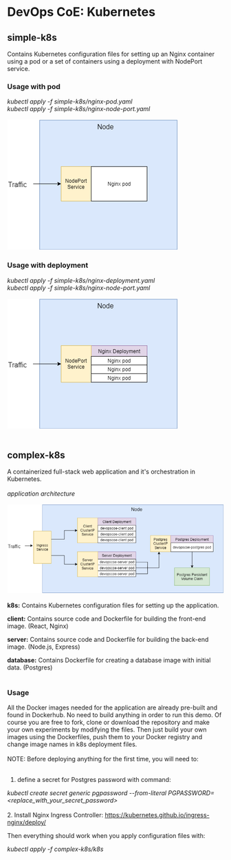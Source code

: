 # DevOps CoE: Kubernetes

## simple-k8s
Contains Kubernetes configuration files for setting up an Nginx container using a pod or a set of containers using a deployment with NodePort service.

### Usage with pod
*kubectl apply -f simple-k8s/nginx-pod.yaml*<br/>
*kubectl apply -f simple-k8s/nginx-node-port.yaml*
<br/>
<br/>
![simple-diagram1](nodeport-pod.png)

### Usage with deployment
*kubectl apply -f simple-k8s/nginx-deployment.yaml*<br/>
*kubectl apply -f simple-k8s/nginx-node-port.yaml*
<br/>
<br/>
![simple-diagram2](nodeport-deployment.png)
<br/><br/>
## complex-k8s
A containerized full-stack web application and it's orchestration in Kubernetes.
<br/><br/>
*application architecture*<br/><br/>
![complex-diagram](complex-diagram.png)
<br/><br/>
__k8s:__
Contains Kubernetes configuration files for setting up the application.

__client:__
Contains source code and Dockerfile for building the front-end image. (React, Nginx)

__server:__
Contains source code and Dockerfile for building the back-end image. (Node.js, Express)

__database:__
Contains Dockerfile for creating a database image with initial data. (Postgres)
<br/><br/>
### Usage
All the Docker images needed for the application are already pre-built and found in Dockerhub. No need to build anything in order to run this demo. Of course you are free to fork, clone or download the repository and make your own experiments by modifying the files. Then just build your own images using the Dockerfiles, push them to your Docker registry and change image names in k8s deployment files.
<br/><br/>
NOTE: Before deploying anything for the first time, you will need to:
<br/><br/>
1. define a secret for Postgres password with command:

*kubectl create secret generic pgpassword --from-literal PGPASSWORD=<replace_with_your_secret_password>*
<br/><br/>
2. Install Nginx Ingress Controller: https://kubernetes.github.io/ingress-nginx/deploy/

Then everything should work when you apply configuration files with:

*kubectl apply -f complex-k8s/k8s*
